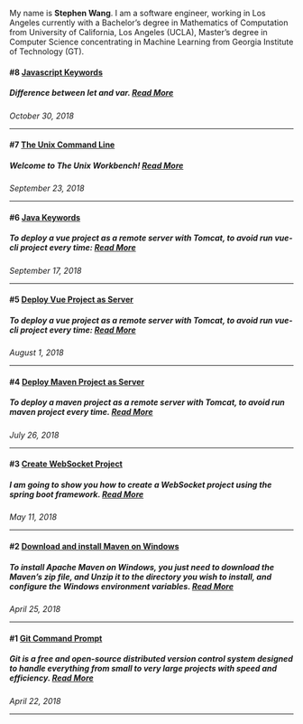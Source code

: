 My name is **Stephen Wang**. I am a software engineer, working in Los Angeles currently with a Bachelor’s degree in Mathematics of Computation from University of California, Los Angeles (UCLA), Master’s degree in Computer Science concentrating in Machine Learning from Georgia Institute of Technology (GT).

#### #8 [Javascript Keywords](https://github.com/zhongqi1112/Blog/issues/8)

##### <i> Difference between let and var. </i> [Read More](https://github.com/zhongqi1112/blog/issues/8)
*October 30, 2018*

---

#### #7 [The Unix Command Line](https://github.com/zhongqi1112/Blog/issues/7)

##### <i> Welcome to The Unix Workbench! </i> [Read More](https://github.com/zhongqi1112/blog/issues/7)
*September 23, 2018*

---

#### #6 [Java Keywords](https://github.com/zhongqi1112/Blog/issues/6)

##### <i> To deploy a vue project as a remote server with Tomcat, to avoid run vue-cli project every time: </i> [Read More](https://github.com/zhongqi1112/blog/issues/6)
*September 17, 2018*

---

#### #5 [Deploy Vue Project as Server](https://github.com/zhongqi1112/Blog/issues/5)

##### <i> To deploy a vue project as a remote server with Tomcat, to avoid run vue-cli project every time: </i> [Read More](https://github.com/zhongqi1112/blog/issues/5)
*August 1, 2018*

---

#### #4 [Deploy Maven Project as Server](https://github.com/zhongqi1112/Blog/issues/4)

##### <i> To deploy a maven project as a remote server with Tomcat, to avoid run maven project every time. </i> [Read More](https://github.com/zhongqi1112/blog/issues/4)
*July 26, 2018*

---

#### #3 [Create WebSocket Project](https://github.com/zhongqi1112/Blog/issues/3)

##### <i> I am going to show you how to create a WebSocket project using the spring boot framework. </i> [Read More](https://github.com/zhongqi1112/blog/issues/3)
*May 11, 2018*

---

#### #2 [Download and install Maven on Windows](https://github.com/zhongqi1112/Blog/issues/2)

##### <i> To install Apache Maven on Windows, you just need to download the Maven’s zip file, and Unzip it to the directory you wish to install, and configure the Windows environment variables. </i> [Read More](https://github.com/zhongqi1112/blog/issues/2)
*April 25, 2018*

---

#### #1 [Git Command Prompt](https://github.com/zhongqi1112/Blog/issues/1)

##### <i> Git is a free and open-source distributed version control system designed to handle everything from small to very large projects with speed and efficiency. </i> [Read More](https://github.com/zhongqi1112/Blog/issues/1)
*April 22, 2018*

---
